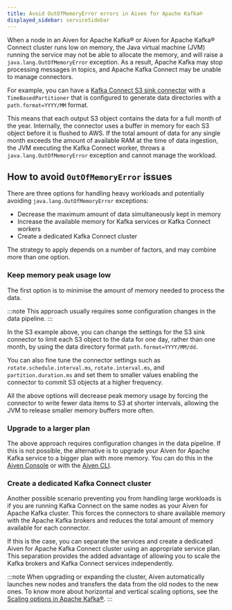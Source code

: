 ```yaml
---
title: Avoid OutOfMemoryError errors in Aiven for Apache Kafka®
displayed_sidebar: serviceSidebar
---
```


When a node in an Aiven for Apache Kafka® or Aiven for Apache Kafka® Connect cluster runs low on memory, the Java virtual machine (JVM) running the service may not be able to allocate the memory, and will raise a `java.lang.OutOfMemoryError` exception.
As a result, Apache Kafka may stop processing messages in topics, and Apache Kafka Connect
may be unable to manage connectors.

For example, you can have a
[Kafka Connect S3 sink connector](../kafka-connect/howto/s3-sink-connector-aiven) with a `TimeBasedPartitioner` that is configured to generate
data directories with a `path.format=YYYY/MM` format.

This means that each output S3 object contains the data for a full month
of the year. Internally, the connector uses a buffer in memory for each
S3 object before it is flushed to AWS. If the total amount of data for
any single month exceeds the amount of available RAM at the time of data
ingestion, the JVM executing the Kafka Connect worker, throws a
`java.lang.OutOfMemoryError` exception and cannot manage the workload.

## How to avoid `OutOfMemoryError` issues

There are three options for handling heavy workloads and potentially
avoiding `java.lang.OutOfMemoryError` exceptions:

-   Decrease the maximum amount of data simultaneously kept in memory
-   Increase the available memory for Kafka services or Kafka Connect
    workers
-   Create a dedicated Kafka Connect cluster

The strategy to apply depends on a number of factors, and may combine
more than one option.

### Keep memory peak usage low

The first option is to minimise the amount of memory needed to process
the data.

:::note
This approach usually requires some configuration changes in the data
pipeline.
:::

In the S3 example above, you can change the settings for the S3 sink
connector to limit each S3 object to the data for one day, rather than
one month, by using the data directory format `path.format=YYYY/MM/dd`.

You can also fine tune the connector settings such as
`rotate.schedule.interval.ms`, `rotate.interval.ms`, and
`partition.duration.ms` and set them to smaller values enabling the
connector to commit S3 objects at a higher frequency.

All the above options will decrease peak memory usage by forcing the
connector to write fewer data items to S3 at shorter intervals, allowing
the JVM to release smaller memory buffers more often.

### Upgrade to a larger plan

The above approach requires configuration changes in the data pipeline.
If this is not possible, the alternative is to upgrade your Aiven for
Apache Kafka service to a bigger plan with more memory. You can do this
in the [Aiven Console](https://console.aiven.io/) or with the
[Aiven CLI](/docs/tools/cli/service-cli#avn-cli-service-update).

### Create a dedicated Kafka Connect cluster

Another possible scenario preventing you from handling large workloads
is if you are running Kafka Connect on the same nodes as your Aiven for
Apache Kafka cluster. This forces the connectors to share available
memory with the Apache Kafka brokers and reduces the total amount of
memory available for each connector.

If this is the case, you can separate the services and create a
dedicated Aiven for Apache Kafka Connect cluster using an appropriate
service plan. This separation provides the added advantage of allowing
you to scale the Kafka brokers and Kafka Connect services independently.

:::note
When upgrading or expanding the cluster, Aiven automatically launches
new nodes and transfers the data from the old nodes to the new ones. To
know more about horizontal and vertical scaling options, see the
[Scaling options in Apache Kafka®](/docs/products/kafka/concepts/horizontal-vertical-scaling).
:::

